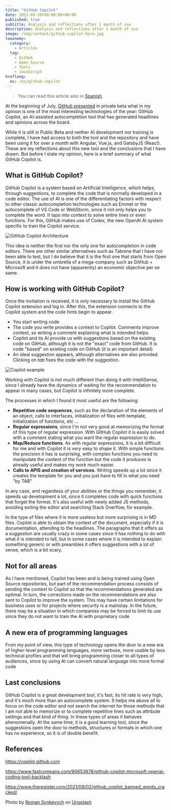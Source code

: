 ```yaml
---
title: "GitHub Copilot"
date: 2021-09-20T00:00:00+00:00
published: true
subtitle: Analysis and reflections after 1 month of use
description: Analysis and reflections after 1 month of use.
image: /img/content/github-copilot-hero.jpg
taxonomy:
  category:
    - Articles
  tag:
    - GitHub
    - Open Source
    - Tools
    - JavaScript
hreflang:
  es: /es/github-copilot
---
```


> You can read this article also in [Spanish](/es/github-copilot).

At the beginning of July, [GitHub presented](https://www.fastcompany.com/90653878/github-copilot-microsoft-openai-coding-tool-backlash) in private beta what in my opinion is one of the most interesting technologies of the year: GitHub Copilot, an AI-assisted autocompletion tool that has generated headlines and opinions across the board.

While it is still in Public Beta and neither AI development nor training is complete, I have had access to both the tool and the repository and have been using it for over a month with Angular, Vue.js, and GatsbyJS (React). These are my reflections about this new tool and the conclusions that I have drawn. But before I state my opinion, here is a brief summary of what GitHub Copilot is.

## What is GitHub Copilot?

GitHub Copilot is a system based on Artificial Intelligence, which helps, through suggestions, to complete the code that is normally developed in a code editor. The use of AI is one of the differentiating factors with respect to other classic autocompletion technologies such as Emmet or the autocomplete of VS Code or WebStorm, since it not only helps you to complete the word. It taps into context to solve entire lines or even functions. For this, GitHub makes use of Codex, the new OpenAI AI system specific to train the Copilot service.

![GitHub Copilot Architecture](/img/content/github-copilot-github-arch.png)

This idea is neither the first nor the only one for autocompletion in code editors. There are other similar alternatives such as Tabnine that I have not been able to test, but I do believe that it is the first one that starts from Open Source, it is under the umbrella of a mega-company such as GitHub + Microsoft and it does not have (apparently) an economic objective per se same.

## How is working with GitHub Copilot?

Once the invitation is received, it is only necessary to install the GitHub Copilot extension and log in. After this, the extension connects to the Copilot system and the code hints begin to appear.

- You start writing code
- The code you write provides a context to Copilot. Comments improve context, so writing a comment explaining what is intended helps.
- Copilot and its AI provide us with suggestions based on the existing code on GitHub, although it is not the "exact" code from GitHub. It is code "based" on existing code on GitHub (it is an important detail)
- An ideal suggestion appears, although alternatives are also provided. Clicking on _tab_ fixes the code with the suggestion.

![Copilot example](/img/content/github-copilot-copilot-example.gif)

Working with Copilot is not much different than doing it with IntelliSense, since I already have the dynamics of waiting for the recommendation to appear in many cases, but Copilot is infinitely more complete.

The processes in which I found it most useful are the following:

- **Repetitive code sequences**, such as the declaration of the elements of an object, calls to interfaces, initialization of files with template, initialization of functions, etc ...
- **Regular expressions**, since I'm not very good at memorizing the format of this type of regular expression. With GItHub Copilot it is easily solved with a comment stating what you want the regular expression to do.
- **Map/Reduce functions**. As with regular expressions, it is a bit difficult for me and with Copilot it is very easy to shape it. With simple functions the precision it has is surprising, with complex functions you need to manipulate the content of the function but the code it produces is already useful and makes my work much easier.
- **Calls to APIS and creation of services**. Writing speeds up a lot since it creates the template for you and you just have to fill in what you need "by TAB"

In any case, and regardless of your abilities or the things you remember, it speeds up development a lot, since it completes code with quick functions that forget the format. It's also useful with newly added JS methods, avoiding exiting the editor and searching Stack Overflow, for example.

In the type of files where it is more useless but more surprising is in MD files. Copilot is able to obtain the context of the document, especially if it is documentation, attending to the headlines. The paragraphs that it offers as a suggestion are usually crazy in some cases since it has nothing to do with what it is intended to tell, but in some cases where it is intended to explain something generic or with preambles it offers suggestions with a lot of sense, which is a bit scary.

## Not for all areas

As I have mentioned, Copilot has been and is being trained using Open Source repositories, but part of the recommendation process consists of sending the context to Copilot so that the recommendations generated are optimal. In turn, the corrections made on the recommendations are also sent to Copilot to improve the system. This may have certain limitations for business uses or for projects where security is a mainstay. In the future, there may be a situation in which companies may be forced to limit its use since they do not want to train the AI with proprietary code.

## A new era of programming languages

From my point of view, this type of technology opens the door to a new era of higher-level programming languages, more verbose, more usable by less technical profiles and that will bring programming closer to all types of audiences, since by using AI can convert natural language into more formal code

## Last conclusions

GitHub Copilot is a great development tool, it's fast, its hit rate is very high, and it's much more than an autocomplete system. It helps me above all to focus on the code editor and not search the internet for those methods that I am not able to memorize or to complete repetitive lines such as attribute settings and that kind of thing. In these types of areas it behaves phenomenally. At the same time, it is a good learning tool, since the suggestions open the door to methods, structures or formats in which one has no experience, so it is of double benefit.

## References

<https://copilot.github.com>

<https://www.fastcompany.com/90653878/github-copilot-microsoft-openai-coding-tool-backlash>

<https://www.theregister.com/2021/09/02/github_copilot_banned_words_cracked/>

<span>Photo by <a href="https://unsplash.com/@synkevych?utm_source=unsplash&utm_medium=referral&utm_content=creditCopyText">Roman Synkevych</a> on <a href="https://unsplash.com/s/photos/github?utm_source=unsplash&utm_medium=referral&utm_content=creditCopyText">Unsplash</a>
</span>

